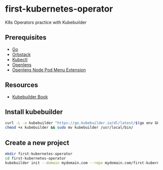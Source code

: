 # first-kubernetes-operator

K8s Operators practice with Kubebuilder

## Prerequisites

- [Go](https://go.dev/)
- [Orbstack](https://orbstack.dev/)
- [Kubectl](https://kubernetes.io/docs/tasks/tools/install-kubectl-macos/)
- [Openlens](https://formulae.brew.sh/cask/openlens)
- [Openlens Node Pod Menu Extension](https://medium.com/geekculture/fix-essential-functionality-missing-in-the-new-openlens-version-f9ac862e9e27)

## Resources

- [Kubebuilder Book](https://book.kubebuilder.io/quick-start.html)

## Install kubebuilder

```bash
curl -L -o kubebuilder "https://go.kubebuilder.io/dl/latest/$(go env GOOS)/$(go env GOARCH)"
chmod +x kubebuilder && sudo mv kubebuilder /usr/local/bin/
```

## Create a new project

```bash
mkdir first-kubernetes-operator
cd first-kubernetes-operator
kubebuilder init --domain mydomain.com --repo mydomain.com/first-kubernetes-operator
```
